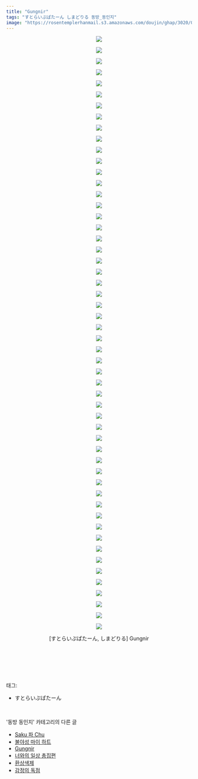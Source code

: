 ```yaml
---
title: "Gungnir"
tags: "すとらいぷぱたーん しまどりる 동방_동인지"
image: "https://rosentemplerhanmail.s3.amazonaws.com/doujin/ghap/3020/001.jpg"
---
```

<div class="article">
<p style="text-align: center; clear: none; float: none;"><img src="{{ site.imgserver11 }}/ghap/3020/001.jpg"/></p>
<p style="text-align: center; clear: none; float: none;"><img src="{{ site.imgserver11 }}/ghap/3020/002.jpg"/></p>
<p style="text-align: center; clear: none; float: none;"><img src="{{ site.imgserver11 }}/ghap/3020/003.jpg"/></p>
<p style="text-align: center; clear: none; float: none;"><img src="{{ site.imgserver11 }}/ghap/3020/004.jpg"/></p>
<p style="text-align: center; clear: none; float: none;"><img src="{{ site.imgserver11 }}/ghap/3020/005.jpg"/></p>
<p style="text-align: center; clear: none; float: none;"><img src="{{ site.imgserver11 }}/ghap/3020/006.jpg"/></p>
<p style="text-align: center; clear: none; float: none;"><img src="{{ site.imgserver11 }}/ghap/3020/007.jpg"/></p>
<p style="text-align: center; clear: none; float: none;"><img src="{{ site.imgserver11 }}/ghap/3020/008.jpg"/></p>
<p style="text-align: center; clear: none; float: none;"><img src="{{ site.imgserver11 }}/ghap/3020/009.jpg"/></p>
<p style="text-align: center; clear: none; float: none;"><img src="{{ site.imgserver11 }}/ghap/3020/010.jpg"/></p>
<p style="text-align: center; clear: none; float: none;"><img src="{{ site.imgserver11 }}/ghap/3020/011.jpg"/></p>
<p style="text-align: center; clear: none; float: none;"><img src="{{ site.imgserver11 }}/ghap/3020/012.jpg"/></p>
<p style="text-align: center; clear: none; float: none;"><img src="{{ site.imgserver11 }}/ghap/3020/013.jpg"/></p>
<p style="text-align: center; clear: none; float: none;"><img src="{{ site.imgserver11 }}/ghap/3020/014.jpg"/></p>
<p style="text-align: center; clear: none; float: none;"><img src="{{ site.imgserver11 }}/ghap/3020/015.jpg"/></p>
<p style="text-align: center; clear: none; float: none;"><img src="{{ site.imgserver11 }}/ghap/3020/016.jpg"/></p>
<p style="text-align: center; clear: none; float: none;"><img src="{{ site.imgserver11 }}/ghap/3020/017.jpg"/></p>
<p style="text-align: center; clear: none; float: none;"><img src="{{ site.imgserver11 }}/ghap/3020/018.jpg"/></p>
<p style="text-align: center; clear: none; float: none;"><img src="{{ site.imgserver11 }}/ghap/3020/019.jpg"/></p>
<p style="text-align: center; clear: none; float: none;"><img src="{{ site.imgserver11 }}/ghap/3020/020.jpg"/></p>
<p style="text-align: center; clear: none; float: none;"><img src="{{ site.imgserver11 }}/ghap/3020/021.jpg"/></p>
<p style="text-align: center; clear: none; float: none;"><img src="{{ site.imgserver11 }}/ghap/3020/022.jpg"/></p>
<p style="text-align: center; clear: none; float: none;"><img src="{{ site.imgserver11 }}/ghap/3020/023.jpg"/></p>
<p style="text-align: center; clear: none; float: none;"><img src="{{ site.imgserver11 }}/ghap/3020/024.jpg"/></p>
<p style="text-align: center; clear: none; float: none;"><img src="{{ site.imgserver11 }}/ghap/3020/025.jpg"/></p>
<p style="text-align: center; clear: none; float: none;"><img src="{{ site.imgserver11 }}/ghap/3020/026.jpg"/></p>
<p style="text-align: center; clear: none; float: none;"><img src="{{ site.imgserver11 }}/ghap/3020/027.jpg"/></p>
<p style="text-align: center; clear: none; float: none;"><img src="{{ site.imgserver11 }}/ghap/3020/028.jpg"/></p>
<p style="text-align: center; clear: none; float: none;"><img src="{{ site.imgserver11 }}/ghap/3020/029.jpg"/></p>
<p style="text-align: center; clear: none; float: none;"><img src="{{ site.imgserver11 }}/ghap/3020/030.jpg"/></p>
<p style="text-align: center; clear: none; float: none;"><img src="{{ site.imgserver11 }}/ghap/3020/031.jpg"/></p>
<p style="text-align: center; clear: none; float: none;"><img src="{{ site.imgserver11 }}/ghap/3020/032.jpg"/></p>
<p style="text-align: center; clear: none; float: none;"><img src="{{ site.imgserver11 }}/ghap/3020/033.jpg"/></p>
<p style="text-align: center; clear: none; float: none;"><img src="{{ site.imgserver11 }}/ghap/3020/034.jpg"/></p>
<p style="text-align: center; clear: none; float: none;"><img src="{{ site.imgserver11 }}/ghap/3020/035.jpg"/></p>
<p style="text-align: center; clear: none; float: none;"><img src="{{ site.imgserver11 }}/ghap/3020/036.jpg"/></p>
<p style="text-align: center; clear: none; float: none;"><img src="{{ site.imgserver11 }}/ghap/3020/037.jpg"/></p>
<p style="text-align: center; clear: none; float: none;"><img src="{{ site.imgserver11 }}/ghap/3020/038.jpg"/></p>
<p style="text-align: center; clear: none; float: none;"><img src="{{ site.imgserver11 }}/ghap/3020/039.jpg"/></p>
<p style="text-align: center; clear: none; float: none;"><img src="{{ site.imgserver11 }}/ghap/3020/040.jpg"/></p>
<p style="text-align: center; clear: none; float: none;"><img src="{{ site.imgserver11 }}/ghap/3020/041.jpg"/></p>
<p style="text-align: center; clear: none; float: none;"><img src="{{ site.imgserver11 }}/ghap/3020/042.jpg"/></p>
<p style="text-align: center; clear: none; float: none;"><img src="{{ site.imgserver11 }}/ghap/3020/043.jpg"/></p>
<p style="text-align: center; clear: none; float: none;"><img src="{{ site.imgserver11 }}/ghap/3020/044.jpg"/></p>
<p style="text-align: center; clear: none; float: none;"><img src="{{ site.imgserver11 }}/ghap/3020/045.jpg"/></p>
<p style="text-align: center; clear: none; float: none;"><img src="{{ site.imgserver11 }}/ghap/3020/046.jpg"/></p>
<p style="text-align: center; clear: none; float: none;"><img src="{{ site.imgserver11 }}/ghap/3020/047.jpg"/></p>
<p style="text-align: center; clear: none; float: none;"><img src="{{ site.imgserver11 }}/ghap/3020/048.jpg"/></p>
<p style="text-align: center; clear: none; float: none;"><img src="{{ site.imgserver11 }}/ghap/3020/049.jpg"/></p>
<p style="text-align: center; clear: none; float: none;"><img src="{{ site.imgserver11 }}/ghap/3020/050.jpg"/></p>
<p style="text-align: center; clear: none; float: none;"><img src="{{ site.imgserver11 }}/ghap/3020/051.jpg"/></p>
<p style="text-align: center; clear: none; float: none;"><img src="{{ site.imgserver11 }}/ghap/3020/052.jpg"/></p>
<p style="text-align: center; clear: none; float: none;"><img src="{{ site.imgserver11 }}/ghap/3020/053.jpg"/></p>
<p style="text-align: center; clear: none; float: none;"><img src="{{ site.imgserver11 }}/ghap/3020/054.jpg"/></p>
<p style="text-align: center; clear: none; float: none;">[すとらいぷぱたーん, しまどりる] Gungnir</p>
<p style="text-align: center; clear: none; float: none;"><br/></p>
<p><br/></p>
</div><br/>
<div class="tagTrail">
<p>태그: </p>
<ul>
<li>すとらいぷぱたーん</li>
</ul>
</div><br/>
<div class="another">
<p>'동방 동인지' 카테고리의 다른 글</p>
<ul>
<li><a href="/ghap_3022">Saku 파 Chu</a></li>
<li><a href="/ghap_3021">불야성 마이 하트</a></li>
<li><a href="/ghap_3020">Gungnir</a></li>
<li><a href="/ghap_3018">너와의 일상 총집편</a></li>
<li><a href="/ghap_3016">환상색제</a></li>
<li><a href="/ghap_3015">감정의 독점</a></li>
</ul>
</div><br/>
<div class="cb_module cb_fluid">
<div class="cb_wrt cb_profile">
</div><!-- commentList close -->
</div><br/>
